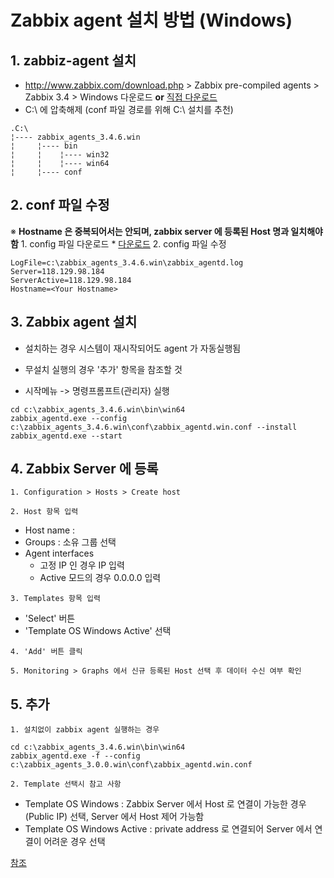 # Zabbix agent 설치 방법 (Windows)

## 1. zabbiz-agent 설치
   * http://www.zabbix.com/download.php > Zabbix pre-compiled agents > Zabbix 3.4 > Windows 다운로드 **or** [직접 다운로드](https://www.zabbix.com/downloads/3.4.6/zabbix_agents_3.4.6.win.zip)
   * C:\ 에 압축해제 (conf 파일 경로를 위해 C:\ 설치를 추천)

   ```diretory
.C:\
¦---- zabbix_agents_3.4.6.win
¦     ¦---- bin
¦     ¦    ¦---- win32
¦     ¦    ¦---- win64
¦     ¦---- conf
   ```

## 2. conf 파일 수정
   ※  **Hostname 은 중복되어서는 안되며, zabbix server 에 등록된 Host 명과 일치해야함**
      1. config 파일 다운로드
     * [다운로드](https://raw.githubusercontent.com/jeonghoonkang/PDM/master/doc/zabbix_monitoring_system/conf/zabbix_agentd.win.conf)
      2. config 파일 수정

   ```
LogFile=c:\zabbix_agents_3.4.6.win\zabbix_agentd.log
Server=118.129.98.184
ServerActive=118.129.98.184
Hostname=<Your Hostname>
   ```

## 3. Zabbix agent 설치

  * 설치하는 경우 시스템이 재시작되어도 agent 가 자동실행됨
  * 무설치 실행의 경우 '추가' 항목을 참조할 것

  * 시작메뉴 -> 명령프롬프트(관리자) 실행
  ```
cd c:\zabbix_agents_3.4.6.win\bin\win64
zabbix_agentd.exe --config c:\zabbix_agents_3.4.6.win\conf\zabbix_agentd.win.conf --install
zabbix_agentd.exe --start
  ```

## 4. Zabbix Server 에 등록

    1. Configuration > Hosts > Create host

    2. Host 항목 입력
   - Host name : <Your name>
   - Groups : 소유 그룹 선택
   - Agent interfaces
        * 고정 IP 인 경우 IP 입력
        * Active 모드의 경우 0.0.0.0 입력

    3. Templates 항목 입력
   - 'Select' 버튼
   - 'Template OS Windows Active' 선택

    4. 'Add' 버튼 클릭

    5. Monitoring > Graphs 에서 신규 등록된 Host 선택 후 데이터 수신 여부 확인

## 5. 추가

    1. 설치없이 zabbix agent 실행하는 경우

   ```
   cd c:\zabbix_agents_3.4.6.win\bin\win64
   zabbix_agentd.exe -f --config c:\zabbix_agents_3.0.0.win\conf\zabbix_agentd.win.conf
   ```

    2. Template 선택시 참고 사항

   - Template OS Windows : Zabbix Server 에서 Host 로 연결이 가능한 경우 (Public IP) 선택, Server 에서 Host 제어 가능함
   - Template OS Windows Active : private address 로 연결되어 Server 에서 연결이 어려운 경우 선택

[참조](http://www.zabbix.com/download.php)